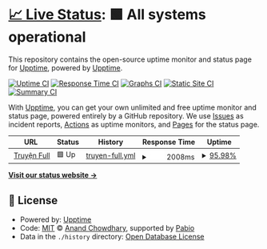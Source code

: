 # [📈 Live Status](https://upptime.github.io/upptime): <!--live status--> **🟩 All systems operational**

This repository contains the open-source uptime monitor and status page for [Upptime](https://upptime.js.org), powered by [Upptime](https://github.com/upptime/upptime).

[![Uptime CI](https://github.com/upptime/upptime/workflows/Uptime%20CI/badge.svg)](https://github.com/upptime/upptime/actions?query=workflow%3A%22Uptime+CI%22)
[![Response Time CI](https://github.com/upptime/upptime/workflows/Response%20Time%20CI/badge.svg)](https://github.com/upptime/upptime/actions?query=workflow%3A%22Response+Time+CI%22)
[![Graphs CI](https://github.com/upptime/upptime/workflows/Graphs%20CI/badge.svg)](https://github.com/upptime/upptime/actions?query=workflow%3A%22Graphs+CI%22)
[![Static Site CI](https://github.com/upptime/upptime/workflows/Static%20Site%20CI/badge.svg)](https://github.com/upptime/upptime/actions?query=workflow%3A%22Static+Site+CI%22)
[![Summary CI](https://github.com/upptime/upptime/workflows/Summary%20CI/badge.svg)](https://github.com/upptime/upptime/actions?query=workflow%3A%22Summary+CI%22)

With [Upptime](https://upptime.js.org), you can get your own unlimited and free uptime monitor and status page, powered entirely by a GitHub repository. We use [Issues](https://github.com/upptime/upptime/issues) as incident reports, [Actions](https://github.com/upptime/upptime/actions) as uptime monitors, and [Pages](https://upptime.github.io/upptime) for the status page.

<!--start: status pages-->
<!-- This summary is generated by Upptime (https://github.com/upptime/upptime) -->
<!-- Do not edit this manually, your changes will be overwritten -->
<!-- prettier-ignore -->
| URL | Status | History | Response Time | Uptime |
| --- | ------ | ------- | ------------- | ------ |
| <img alt="" src="https://icons.duckduckgo.com/ip3/truyenfull.tech.ico" height="13"> [Truyện Full](https://truyenfull.tech) | 🟩 Up | [truyen-full.yml](https://github.com/f97/uuptime/commits/HEAD/history/truyen-full.yml) | <details><summary><img alt="Response time graph" src="./graphs/truyen-full/response-time-week.png" height="20"> 2008ms</summary><br><a href="https://upptime.github.io/upptime/history/truyen-full"><img alt="Response time 2008" src="https://img.shields.io/endpoint?url=https%3A%2F%2Fraw.githubusercontent.com%2Ff97%2Fuuptime%2FHEAD%2Fapi%2Ftruyen-full%2Fresponse-time.json"></a><br><a href="https://upptime.github.io/upptime/history/truyen-full"><img alt="24-hour response time 2008" src="https://img.shields.io/endpoint?url=https%3A%2F%2Fraw.githubusercontent.com%2Ff97%2Fuuptime%2FHEAD%2Fapi%2Ftruyen-full%2Fresponse-time-day.json"></a><br><a href="https://upptime.github.io/upptime/history/truyen-full"><img alt="7-day response time 2008" src="https://img.shields.io/endpoint?url=https%3A%2F%2Fraw.githubusercontent.com%2Ff97%2Fuuptime%2FHEAD%2Fapi%2Ftruyen-full%2Fresponse-time-week.json"></a><br><a href="https://upptime.github.io/upptime/history/truyen-full"><img alt="30-day response time 2008" src="https://img.shields.io/endpoint?url=https%3A%2F%2Fraw.githubusercontent.com%2Ff97%2Fuuptime%2FHEAD%2Fapi%2Ftruyen-full%2Fresponse-time-month.json"></a><br><a href="https://upptime.github.io/upptime/history/truyen-full"><img alt="1-year response time 2008" src="https://img.shields.io/endpoint?url=https%3A%2F%2Fraw.githubusercontent.com%2Ff97%2Fuuptime%2FHEAD%2Fapi%2Ftruyen-full%2Fresponse-time-year.json"></a></details> | <details><summary><a href="https://upptime.github.io/upptime/history/truyen-full">95.98%</a></summary><a href="https://upptime.github.io/upptime/history/truyen-full"><img alt="All-time uptime 95.98%" src="https://img.shields.io/endpoint?url=https%3A%2F%2Fraw.githubusercontent.com%2Ff97%2Fuuptime%2FHEAD%2Fapi%2Ftruyen-full%2Fuptime.json"></a><br><a href="https://upptime.github.io/upptime/history/truyen-full"><img alt="24-hour uptime 95.98%" src="https://img.shields.io/endpoint?url=https%3A%2F%2Fraw.githubusercontent.com%2Ff97%2Fuuptime%2FHEAD%2Fapi%2Ftruyen-full%2Fuptime-day.json"></a><br><a href="https://upptime.github.io/upptime/history/truyen-full"><img alt="7-day uptime 95.98%" src="https://img.shields.io/endpoint?url=https%3A%2F%2Fraw.githubusercontent.com%2Ff97%2Fuuptime%2FHEAD%2Fapi%2Ftruyen-full%2Fuptime-week.json"></a><br><a href="https://upptime.github.io/upptime/history/truyen-full"><img alt="30-day uptime 95.98%" src="https://img.shields.io/endpoint?url=https%3A%2F%2Fraw.githubusercontent.com%2Ff97%2Fuuptime%2FHEAD%2Fapi%2Ftruyen-full%2Fuptime-month.json"></a><br><a href="https://upptime.github.io/upptime/history/truyen-full"><img alt="1-year uptime 95.98%" src="https://img.shields.io/endpoint?url=https%3A%2F%2Fraw.githubusercontent.com%2Ff97%2Fuuptime%2FHEAD%2Fapi%2Ftruyen-full%2Fuptime-year.json"></a></details>

<!--end: status pages-->

[**Visit our status website →**](https://upptime.github.io/upptime)

## 📄 License

- Powered by: [Upptime](https://github.com/upptime/upptime)
- Code: [MIT](./LICENSE) © [Anand Chowdhary](https://anandchowdhary.com), supported by [Pabio](https://pabio.com)
- Data in the `./history` directory: [Open Database License](https://opendatacommons.org/licenses/odbl/1-0/)
